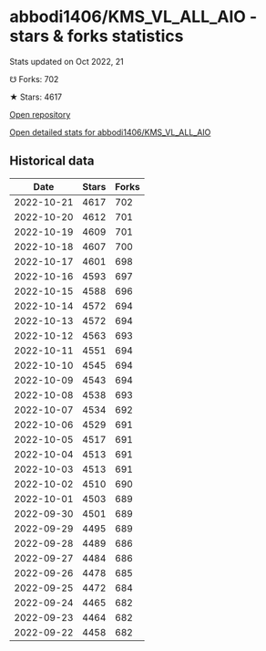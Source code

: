 # abbodi1406/KMS_VL_ALL_AIO - stars & forks statistics

Stats updated on Oct 2022, 21

☋ Forks: 702

★ Stars: 4617

[Open repository](https://github.com/abbodi1406/KMS_VL_ALL_AIO)

[Open detailed stats for abbodi1406/KMS_VL_ALL_AIO](https://reviewgithub.com/rep/abbodi1406/KMS_VL_ALL_AIO)

## Historical data
| Date | Stars | Forks |
|------|-------|-------|
| 2022-10-21 | 4617 | 702 | 
| 2022-10-20 | 4612 | 701 | 
| 2022-10-19 | 4609 | 701 | 
| 2022-10-18 | 4607 | 700 | 
| 2022-10-17 | 4601 | 698 | 
| 2022-10-16 | 4593 | 697 | 
| 2022-10-15 | 4588 | 696 | 
| 2022-10-14 | 4572 | 694 | 
| 2022-10-13 | 4572 | 694 | 
| 2022-10-12 | 4563 | 693 | 
| 2022-10-11 | 4551 | 694 | 
| 2022-10-10 | 4545 | 694 | 
| 2022-10-09 | 4543 | 694 | 
| 2022-10-08 | 4538 | 693 | 
| 2022-10-07 | 4534 | 692 | 
| 2022-10-06 | 4529 | 691 | 
| 2022-10-05 | 4517 | 691 | 
| 2022-10-04 | 4513 | 691 | 
| 2022-10-03 | 4513 | 691 | 
| 2022-10-02 | 4510 | 690 | 
| 2022-10-01 | 4503 | 689 | 
| 2022-09-30 | 4501 | 689 | 
| 2022-09-29 | 4495 | 689 | 
| 2022-09-28 | 4489 | 686 | 
| 2022-09-27 | 4484 | 686 | 
| 2022-09-26 | 4478 | 685 | 
| 2022-09-25 | 4472 | 684 | 
| 2022-09-24 | 4465 | 682 | 
| 2022-09-23 | 4464 | 682 | 
| 2022-09-22 | 4458 | 682 | 

